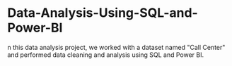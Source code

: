 # Data-Analysis-Using-SQL-and-Power-BI
n this data analysis project, we worked with a dataset named "Call Center" and performed data cleaning and analysis using SQL and Power BI.
